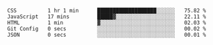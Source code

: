 <!--START_SECTION:waka-->

```text
CSS          1 hr 1 min      ███████████████████░░░░░░   75.82 %
JavaScript   17 mins         █████▓░░░░░░░░░░░░░░░░░░░   22.11 %
HTML         1 min           ▓░░░░░░░░░░░░░░░░░░░░░░░░   02.03 %
Git Config   0 secs          ░░░░░░░░░░░░░░░░░░░░░░░░░   00.02 %
JSON         0 secs          ░░░░░░░░░░░░░░░░░░░░░░░░░   00.01 %
```

<!--END_SECTION:waka-->
